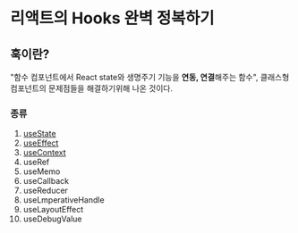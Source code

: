 # 리액트의 Hooks 완벽 정복하기

## 훅이란?

"함수 컴포넌트에서 React state와 생명주기 기능을 **연동, 연결**해주는 함수", 클래스형 컴포넌트의 문제점들을 해결하기위해 나온 것이다.

### 종류

1. [useState](1.useState.md)
2. [useEffect](2.useEffect.md)
3. [useContext](3.useContext.md)
4. useRef
5. useMemo
6. useCallback
7. useReducer
8. useLmperativeHandle
9. useLayoutEffect
10. useDebugValue
